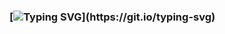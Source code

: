 ### [![Typing SVG](https://readme-typing-svg.demolab.com/?lines=Hello+👋+I'm+Ash!)](https://git.io/typing-svg)

<!-- **AIranfar/AIranfar** is a ✨ _special_ ✨ repository because its `README.md` (this file) appears on your GitHub profile.

## Languages and Tools: -->

